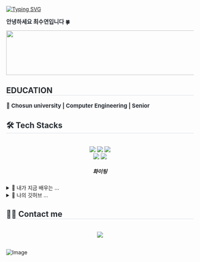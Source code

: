 <a href="https://git.io/typing-svg"><img src="https://readme-typing-svg.demolab.com?font=Fira+Code&pause=1000&color=F7D662&width=435&lines=Hi+there+%F0%9F%91%8B" alt="Typing SVG" /></a>  <div style="font-weight: 700; font-size: 15px; text-align: left; color: #282d33;"> 안녕하세요 최수연입니다 🍀 </div> 

<a href="https://github.com/devxb/gitanimals">
  <img src="https://render.gitanimals.org/lines/{su-yeon-1114}?pet-id=1" width="1000" height="120"/>
</a>

  <div style="text-align: left;"> 
  <h2 style="border-bottom: 1px solid #d8dee4; color: #282d33;"> EDUCATION </h2>  
  <div style="font-weight: 700; font-size: 15px; text-align: left; color: #282d33;"> 
      💁 Chosun university | Computer Engineering | Senior 
  </div> 
  </div>
  <div style="text-align: left;">
  <h2 style="border-bottom: 1px solid #d8dee4; color: #282d33;"> 🛠️ Tech Stacks </h2> <br> 
  <div  align= "center"> <img src="https://img.shields.io/badge/C-A8B9CC?style=flat-square&logo=C&logoColor=white">
        <img src="https://img.shields.io/badge/C++-00599C?style=flat-square&logo=C%2B%2B&logoColor=white">
        <img src="https://img.shields.io/badge/Javascript-F7DF1E?style=flat-square&logo=Javascript&logoColor=white">
        <br/><img src="https://img.shields.io/badge/Linux-FCC624?style=flat-square&logo=Linux&logoColor=white">
        <img src="https://img.shields.io/badge/React-61DAFB?style=flat-square&logo=React&logoColor=white">
      <h5> 화이팅 </h5>
        </div>
      <details>
<summary>
  🎱 내가 지금 배우는 ... 
</summary>
          🔥 React<br>
          🔥 Javascript<br>
          🔥 C++<br>
          🔥 Github
</details>
      <details>
<summary>
  🍙 나의 깃허브 ...
</summary>
          🔥 <br>
          🔥 <br>
</details>
  </div>
  <div style="text-align: left;">
  <h2 style="border-bottom: 1px solid #d8dee4; color: #282d33;"> 🧑‍💻 Contact me </h2> <br> 
  <div align= "center"> <a href=mailto:csuyeon0314@gmail.com> <img src="https://img.shields.io/badge/Gmail-EA4335?style=flat-square&logo=Gmail&logoColor=white&link=mailto:csuyeon0314@gmail.com"> </a>
        </div>  <br> 
  <div align= "center">  </div> 
  </div>

![Image](https://private-user-images.githubusercontent.com/201945821/434299009-66a5a748-04e2-418a-b190-ba65d3170aae.gif?jwt=eyJhbGciOiJIUzI1NiIsInR5cCI6IkpXVCJ9.eyJpc3MiOiJnaXRodWIuY29tIiwiYXVkIjoicmF3LmdpdGh1YnVzZXJjb250ZW50LmNvbSIsImtleSI6ImtleTUiLCJleHAiOjE3NDQ4MDI0MDAsIm5iZiI6MTc0NDgwMjEwMCwicGF0aCI6Ii8yMDE5NDU4MjEvNDM0Mjk5MDA5LTY2YTVhNzQ4LTA0ZTItNDE4YS1iMTkwLWJhNjVkMzE3MGFhZS5naWY_WC1BbXotQWxnb3JpdGhtPUFXUzQtSE1BQy1TSEEyNTYmWC1BbXotQ3JlZGVudGlhbD1BS0lBVkNPRFlMU0E1M1BRSzRaQSUyRjIwMjUwNDE2JTJGdXMtZWFzdC0xJTJGczMlMkZhd3M0X3JlcXVlc3QmWC1BbXotRGF0ZT0yMDI1MDQxNlQxMTE1MDBaJlgtQW16LUV4cGlyZXM9MzAwJlgtQW16LVNpZ25hdHVyZT1mMTkwMWMzOTM2MjMzNDliOTFmMGEzOGU0Zjg0MjJmMjIzMTcyMzM4ZGQ5ZGJiZTMxMWEwMmE1NDNjYjQyNTc0JlgtQW16LVNpZ25lZEhlYWRlcnM9aG9zdCJ9.ogtbAMc9nmFLP8eu462OWnF2FRaunGrvdgpVEJXTsiQ)